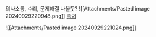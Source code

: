 의사소통, 수리, 문제해결 나올듯?
![[Attachments/Pasted image 20240929220948.png]]
[출처](https://blog.naver.com/jiji11234/222531054267)

![[Attachments/Pasted image 20240929221024.png]]
